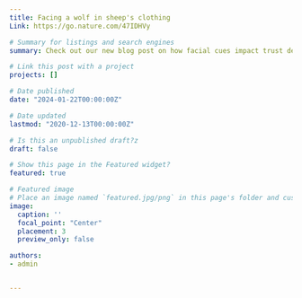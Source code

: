 ```yaml
---
title: Facing a wolf in sheep's clothing
Link: https://go.nature.com/47IDHVy

# Summary for listings and search engines
summary: Check out our new blog post on how facial cues impact trust decisions.

# Link this post with a project
projects: []

# Date published
date: "2024-01-22T00:00:00Z"

# Date updated
lastmod: "2020-12-13T00:00:00Z"

# Is this an unpublished draft?z
draft: false

# Show this page in the Featured widget?
featured: true

# Featured image
# Place an image named `featured.jpg/png` in this page's folder and customize its options here.
image:
  caption: ''
  focal_point: "Center"
  placement: 3
  preview_only: false

authors:
- admin


---
```

